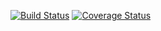 [![Build Status](https://travis-ci.com/Mucomaximus/4Gewinnt.svg?branch=MVC)](https://travis-ci.com/Mucomaximus/4Gewinnt)
[![Coverage Status](https://coveralls.io/repos/github/Mucomaximus/4Gewinnt/badge.svg?branch=MVC)](https://coveralls.io/github/Mucomaximus/4Gewinnt?branch=MVC)

